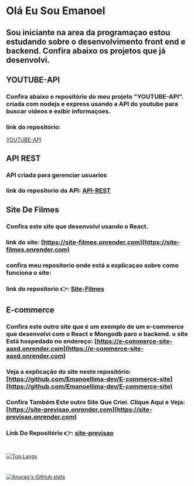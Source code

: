 # Olá Eu Sou Emanoel

## Sou iniciante na area da programaçao estou estudando sobre o desenvolvimento front end e backend. Confira abaixo os projetos que já desenvolvi.

## YOUTUBE-API
### Confira abaixo o repositório do meu projeto "YOUTUBE-API". criada com nodejs e express usando a API do youtube para buscar videos e exibir informaçoes.
### link do repositório:
[YOUTUBE-API](https://github.com/Emanoellima-dev/YOUTUBE-API)

## API REST
### API criada para gerenciar usuarios
### link do repositorio da API: [API-REST](https://github.com/Emanoellima-dev/API-REST)

## Site De Filmes
### Confira este site que desenvolvi usando o React.
### link do site: [https://site-filmes.onrender.com](https://site-filmes.onrender.com)

### confira meu repositorio onde está a explicaçao sobre como funciona o site:

### link do repositorio 👉: [Site-Filmes](https://github.com/Emanoellima-dev/Site-Filmes)

## E-commerce

### Confira este outro site que é um exemplo de um e-commerce que desenvolvi com o React e Mongodb paro o backend. o site Está hospedado no endereço: [https://e-commerce-site-aaxd.onrender.com](https://e-commerce-site-aaxd.onrender.com)

### Veja a explicação do site neste repositório: [https://github.com/Emanoellima-dev/E-commerce-site](https://github.com/Emanoellima-dev/E-commerce-site)


### Confira Também Este outro Site Que Criei. Clique Aqui e Veja: [https://site-previsao.onrender.com](https://site-previsao.onrender.com)
### Link Do Repositório 👉: [site-previsao](https://github.com/Emanoellima-dev/site-previsao)

#

[![Top Langs](https://github-readme-stats.vercel.app/api/top-langs/?username=Emanoellima-dev&layout=donut)](https://github.com/anuraghazra/github-readme-stats)

#

[![Anurag's GitHub stats](https://github-readme-stats.vercel.app/api?username=Emanoellima-dev&show_icons=true&theme=radical&hide=contribs,prs&show=discussions_answered)](https://github.com/anuraghazra/github-readme-stats)
